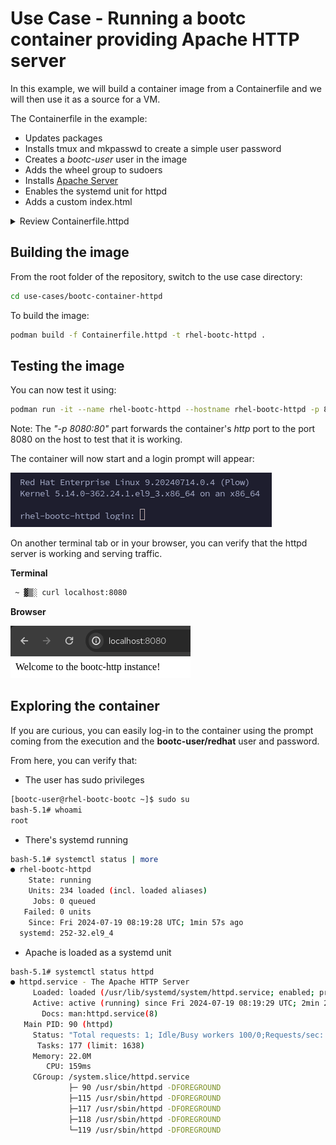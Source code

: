 # Use Case - Running a bootc container providing Apache HTTP server

In this example, we will build a container image from a Containerfile and we will then use it as a source for a VM.

The Containerfile in the example:

- Updates packages
- Installs tmux and mkpasswd to create a simple user password
- Creates a *bootc-user* user in the image
- Adds the wheel group to sudoers
- Installs [Apache Server](https://httpd.apache.org/)
- Enables the systemd unit for httpd
- Adds a custom index.html

<details>
  <summary>Review Containerfile.httpd</summary>
  ```dockerfile
  --8<-- "use-cases/bootc-container-httpd/Containerfile.httpd"
  ```
</details>

## Building the image

From the root folder of the repository, switch to the use case directory:

```bash
cd use-cases/bootc-container-httpd
```

To build the image:

```bash
podman build -f Containerfile.httpd -t rhel-bootc-httpd .
```

## Testing the image

You can now test it using:

```bash
podman run -it --name rhel-bootc-httpd --hostname rhel-bootc-httpd -p 8080:80 rhel-bootc-httpd
```

Note: The *"-p 8080:80"* part forwards the container's *http* port to the port 8080 on the host to test that it is working.

The container will now start and a login prompt will appear:

![](./assets/bootc-container.png)

On another terminal tab or in your browser, you can verify that the httpd server is working and serving traffic.

**Terminal**

```bash
 ~ ▓▒░ curl localhost:8080
```

**Browser**

![](./assets/browser-test.png)

## Exploring the container

If you are curious, you can easily log-in to the container using the prompt coming from the execution and the **bootc-user/redhat** user and password.

From here, you can verify that:

- The user has sudo privileges

```bash
[bootc-user@rhel-bootc-bootc ~]$ sudo su
bash-5.1# whoami
root
```

- There's systemd running

```bash
bash-5.1# systemctl status | more
● rhel-bootc-httpd
    State: running
    Units: 234 loaded (incl. loaded aliases)
     Jobs: 0 queued
   Failed: 0 units
    Since: Fri 2024-07-19 08:19:28 UTC; 1min 57s ago
  systemd: 252-32.el9_4
```

- Apache is loaded as a systemd unit

```bash
bash-5.1# systemctl status httpd
● httpd.service - The Apache HTTP Server
     Loaded: loaded (/usr/lib/systemd/system/httpd.service; enabled; preset: disabled)
     Active: active (running) since Fri 2024-07-19 08:19:29 UTC; 2min 28s ago
       Docs: man:httpd.service(8)
   Main PID: 90 (httpd)
     Status: "Total requests: 1; Idle/Busy workers 100/0;Requests/sec: 0.00719; Bytes served/sec:   2 B/sec"
      Tasks: 177 (limit: 1638)
     Memory: 22.0M
        CPU: 159ms
     CGroup: /system.slice/httpd.service
             ├─ 90 /usr/sbin/httpd -DFOREGROUND
             ├─115 /usr/sbin/httpd -DFOREGROUND
             ├─117 /usr/sbin/httpd -DFOREGROUND
             ├─118 /usr/sbin/httpd -DFOREGROUND
             └─119 /usr/sbin/httpd -DFOREGROUND
```

